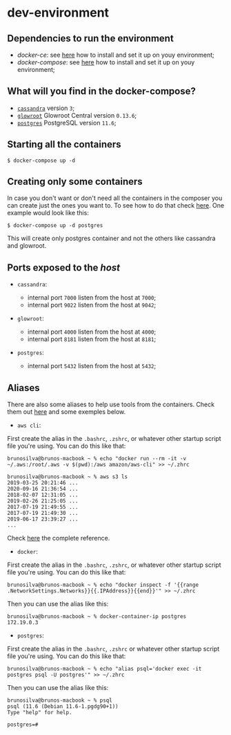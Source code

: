 dev-environment
===

Dependencies to run the environment
---

- _docker-ce_: see [here](https://docs.docker.com/install/) how to install and set it up on youy environment;
- _docker-compose_: see [here](https://docs.docker.com/compose/install/) how to install and set it up on youy environment;

What will you find in the docker-compose?
---

- [`cassandra`](https://hub.docker.com/_/cassandra/) version `3`;
- [`glowroot`](https://hub.docker.com/r/brunocesar/glowroot-central/) Glowroot Central version `0.13.6`;
- [`postgres`](https://hub.docker.com/_/postgres) PostgreSQL version `11.6`;

Starting all the containers
---

```console
$ docker-compose up -d
```

Creating only some containers
---

In case you don't want or don't need all the containers in the composer you can create just the ones you want to. To see how to do that check [here](https://docs.docker.com/compose/reference/).
One example would look like this:

```console
$ docker-compose up -d postgres
```

This will create only postgres container and not the others like cassandra and glowroot.

Ports exposed to the _host_
---

- `cassandra`:
  - internal port `7000` listen from the host at `7000`;
  - internal port `9022` listen from the host at `9042`;

- `glowroot`:
  - internal port `4000` listen from the host at `4000`;
  - internal port `8181` listen from the host at `8181`;

- `postgres`:
  - internal port `5432` listen from the host at `5432`;

Aliases
---

There are also some aliases to help use tools from the containers. Check them out [here](alias.sh) and some exemples below.

- `aws cli`:

First create the alias in the `.bashrc`, `.zshrc`, or whatever other startup script file you're using. You can do this like that:

```console
brunosilva@brunos-macbook ~ % echo "docker run --rm -it -v ~/.aws:/root/.aws -v $(pwd):/aws amazon/aws-cli" >> ~/.zhrc
```

```console
brunosilva@brunos-macbook ~ % aws s3 ls
2019-03-25 20:21:46 ...
2020-09-16 21:36:54 ...
2018-02-07 12:31:05 ...
2019-02-26 21:25:05 ...
2017-07-19 21:49:55 ...
2017-07-19 21:49:30 ...
2019-06-17 23:39:27 ...
...
```

Check [here](https://docs.aws.amazon.com/cli/latest/userguide/install-cliv2-docker.html) the complete reference.

- `docker`:

First create the alias in the `.bashrc`, `.zshrc`, or whatever other startup script file you're using. You can do this like that:

```console
brunosilva@brunos-macbook ~ % echo "docker inspect -f '{{range .NetworkSettings.Networks}}{{.IPAddress}}{{end}}'" >> ~/.zhrc
```

Then you can use the alias like this:

```console
brunosilva@brunos-macbook ~ % docker-container-ip postgres
172.19.0.3
```

- `postgres`:

First create the alias in the `.bashrc`, `.zshrc` or whatever other startup script file you're using. You can do this like that:

```console
brunosilva@brunos-macbook ~ % echo "alias psql='docker exec -it postgres psql -U postgres'" >> ~/.zhrc
```

Then you can use the alias like this:

```console
brunosilva@brunos-macbook ~ % psql
psql (11.6 (Debian 11.6-1.pgdg90+1))
Type "help" for help.

postgres=#
```
